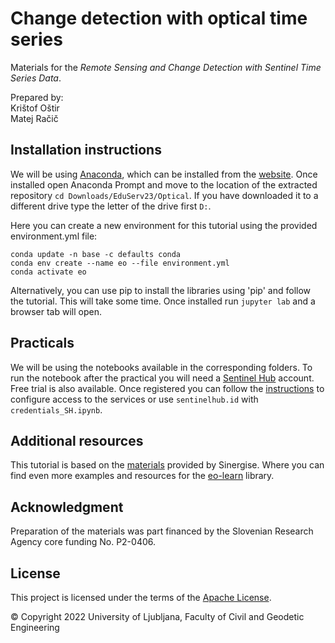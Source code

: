 # Change detection with optical time series

Materials for the *Remote Sensing and Change Detection with Sentinel Time Series Data*.

Prepared by:  
Krištof Oštir  
Matej Račič 

## Installation instructions
We will be using [Anaconda](https://www.anaconda.com/), which can be installed from the [website](https://www.anaconda.com/products/distribution#Downloads).
Once installed open Anaconda Prompt and move to the location of the extracted repository `cd Downloads/EduServ23/Optical`. If you have downloaded it to a different drive type the letter of the drive first `D:`.

Here you can create a new environment for this tutorial using the provided environment.yml file:

```
conda update -n base -c defaults conda
conda env create --name eo --file environment.yml
conda activate eo
```

Alternatively, you can use pip to install the libraries using 'pip' and follow the tutorial. This will take some time. Once installed run `jupyter lab` and a browser tab will open.

## Practicals
We will be using the notebooks available in the corresponding folders. To run the notebook after the practical you will need a [Sentinel Hub](https://www.sentinel-hub.com/develop/api/ogc/standard-parameters/) account.
Free trial is also available. Once registered you can follow the [instructions](https://sentinelhub-py.readthedocs.io/en/latest/configure.html) to configure access to the services or use `sentinelhub.id` with `credentials_SH.ipynb`.

## Additional resources
This tutorial is based on the [materials](https://github.com/sentinel-hub/eo-learn-workshop/) provided by Sinergise. Where you can find even more examples and resources for the [eo-learn](https://github.com/sentinel-hub/eo-learn) library.

## Acknowledgment

Preparation of the materials was part financed by the Slovenian Research Agency core funding No. P2-0406.

## License
This project is licensed under the terms of the [Apache License](LICENSE).

© Copyright 2022 University of Ljubljana, Faculty of Civil and Geodetic Engineering